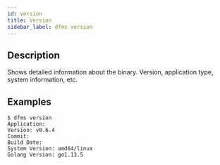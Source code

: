 ```yaml
---
id: version
title: Version
sidebar_label: dfms version
---
```


## Description

Shows detailed information about the binary. Version, application type, system information, etc.

## Examples

```shell
$ dfms version
Application:
Version: v0.6.4
Commit:
Build Date:
System Version: amd64/linux
Golang Version: go1.13.5
```
